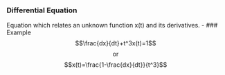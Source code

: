 ### Differential Equation
Equation which relates an unknown function x(t) and its derivatives.
	- ### Example
	  $$\frac{dx}{dt}+t^3x(t)=1$$
	  $$\text{or}$$
	  $$x(t)=\frac{1-\frac{dx}{dt}}{t^3}$$